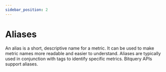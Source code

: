 ```yaml
---
sidebar_position: 2
---
```


# Aliases


An alias is a short, descriptive name for a metric. It can be used to make metric names more readable and easier to understand. Aliases are typically used in conjunction with tags to identify specific metrics. Bitquery APIs support aliases.


